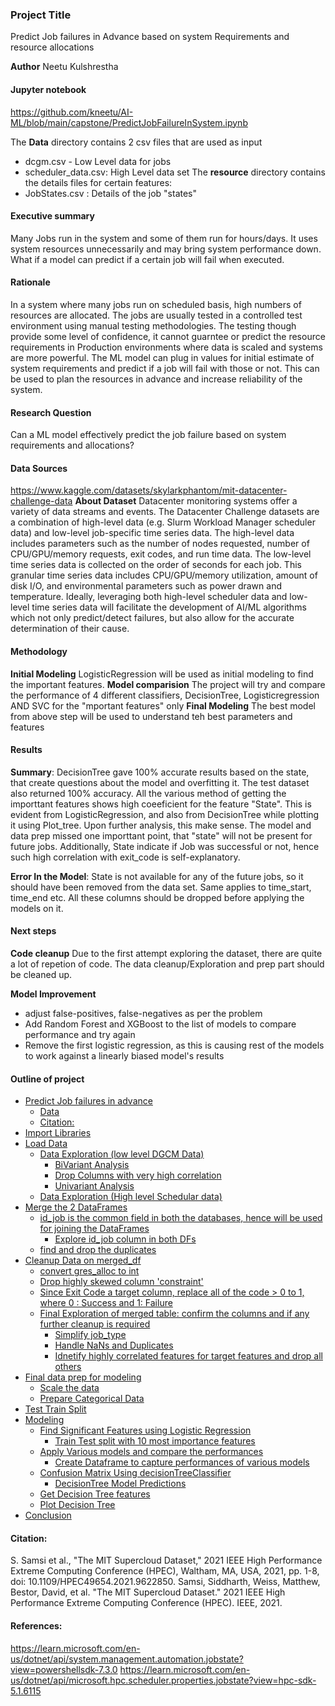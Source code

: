 ### Project Title
Predict Job failures in Advance based on system Requirements and resource allocations

**Author**
Neetu Kulshrestha

#### Jupyter notebook

https://github.com/kneetu/AI-ML/blob/main/capstone/PredictJobFailureInSystem.ipynb

The **Data** directory contains 2 csv files that are used as input
- dcgm.csv - Low Level data for jobs
- scheduler_data.csv: High Level data set 
The **resource** directory contains the details files for certain features:
- JobStates.csv : Details of the job "states"

#### Executive summary
Many Jobs run in the system and some of them run for hours/days. It uses system resources unnecessarily and may bring system performance down. What if a model can predict if a certain job will fail when executed. 

#### Rationale
In a system where many jobs run on scheduled basis, high numbers of resources are allocated. The jobs are usually tested in a controlled test environment using manual testing methodologies. The testing though provide some level of confidence, it cannot guarntee or predict the resource requirements in Production environments where data is scaled and systems are more powerful.
The ML model can plug in values for initial estimate of system requirements and predict if a job will fail with those or not. This can be used to plan the resources in advance and increase reliability of the system.

#### Research Question
Can a ML model effectively predict the job failure based on system requirements and allocations?

#### Data Sources
https://www.kaggle.com/datasets/skylarkphantom/mit-datacenter-challenge-data
**About Dataset** Datacenter monitoring systems offer a variety of data streams and events. The Datacenter Challenge datasets are a combination of high-level data (e.g. Slurm Workload Manager scheduler data) and low-level job-specific time series data. The high-level data includes parameters such as the number of nodes requested, number of CPU/GPU/memory requests, exit codes, and run time data. The low-level time series data is collected on the order of seconds for each job. This granular time series data includes CPU/GPU/memory utilization, amount of disk I/O, and environmental parameters such as power drawn and temperature. Ideally, leveraging both high-level scheduler data and low-level time series data will facilitate the development of AI/ML algorithms which not only predict/detect failures, but also allow for the accurate determination of their cause.

#### Methodology
**Initial Modeling**
LogisticRegression will be used as initial modeling to find the important features. 
**Model comparision**
The project will try and compare the performance of 4 different classifiers, DecisionTree, Logisticregression AND SVC for the "mportant features" only
**Final Modeling**
The best model from above step will be used to understand teh best parameters and features

#### Results
**Summary**: DecisionTree gave 100% accurate results based on the state, that create questions about the model and overfitting it. The test dataset also returned 100% accuracy. All the various method of getting the importtant features shows high coeeficient for the feature "State". This is evident from LogisticRegression, and also from DecisionTree while plotting it using Plot_tree.
Upon further analysis, this make sense. The model and data prep missed one importtant point, that "state" will not be present for future jobs. Additionally, State indicate if Job was successful or not, hence such high correlation with exit_code is self-explanatory.

**Error In the Model**:  State is not available for any of the future jobs, so it should have been removed from the data set. Same applies to time_start, time_end etc. All these columns should be dropped before applying the models on it. 

#### Next steps

**Code cleanup**
Due to the first attempt exploring the dataset, there are quite a lot of repetion of code. The data cleanup/Exploration and prep part should be cleaned up.

**Model Improvement**
- adjust false-positives, false-negatives as per the problem
- Add Random Forest and XGBoost to the list of models to compare performance and try again
- Remove the first logistic regression, as this is causing rest of the models to work against a linearly biased model's results

#### Outline of project
- [Predict Job failures in advance](#Predict-Job-failures-in-advance)
  - [Data](#Data)
  - [Citation:](#Citation:)
- [Import Libraries](#Import-Libraries)
- [Load Data](#Load-Data)
    - [Data Exploration (low level DGCM Data)](#Data-Exploration-(low-level-DGCM-Data))
      - [BiVariant Analysis](#BiVariant-Analysis)
      - [Drop Columns with very high correlation](#Drop-Columns-with-very-high-correlation)
      - [Univariant Analysis](#Univariant-Analysis)
  - [Data Exploration (High level Schedular data)](#Data-Exploration-(High-level-Schedular-data))
- [Merge the 2 DataFrames](#Merge-the-2-DataFrames)
  - [id_job is the common field in both the databases, hence will be used for joining the DataFrames](#id_job-is-the-common-field-in-both-the-databases,-hence-will-be-used-for-joining-the-DataFrames)
    - [Explore id_job column in both DFs](#Explore-id_job-column-in-both-DFs)
  - [find and drop the duplicates](#find-and-drop-the-duplicates)
- [Cleanup Data on merged_df](#Cleanup-Data-on-merged_df)
    - [convert gres_alloc to int](#convert-gres_alloc-to-int)
    - [Drop highly skewed column 'constraint'](#Drop-highly-skewed-column-'constraint')
    - [Since Exit Code a target column, replace all of the code > 0 to 1, where 0 : Success and 1: Failure](#Since-Exit-Code-a-target-column,-replace-all-of-the-code->-0-to-1,-where-0-:-Success-and-1:-Failure)
  - [Final Exploration of merged table: confirm the columns and if any further cleanup is required](#Final-Exploration-of-merged-table:-confirm-the-columns-and-if-any-further-cleanup-is-required)
    - [Simplify job_type](#Simplify-job_type)
    - [Handle NaNs and Duplicates](#Handle-NaNs-and-Duplicates)
    - [Idnetify highly correlated features for target features and drop all others](#Idnetify-highly-correlated-features-for-target-features-and-drop-all-others)
- [Final data prep for modeling](#Final-data-prep-for-modeling)
  - [Scale the data](#Scale-the-data)
  - [Prepare Categorical Data](#Prepare-Categorical-Data)
- [Test Train Split](#Test-Train-Split)
- [Modeling](#Modeling)
  - [Find Significant Features using Logistic Regression](#Find-Significant-Features-using-Logistic-Regression)
    - [Train Test split with 10 most importance features](#Train-Test-split-with-10-most-importance-features)
  - [Apply Various models and compare the performances](#Apply-Various-models-and-compare-the-performances)
    - [Create Dataframe to capture performances of various models](#Create-Dataframe-to-capture-performances-of-various-models)
  - [Confusion Matrix Using decisionTreeClassifier](#Confusion-Matrix-Using-decisionTreeClassifier)
    - [DecisionTree Model Predictions](#DecisionTree-Model-Predictions)
  - [Get Decision Tree features](#Get-Decision-Tree-features)
  - [Plot Decision Tree](#Plot-Decision-Tree)
- [Conclusion](#Conclusion)


#### 
#### Citation:
S. Samsi et al., "The MIT Supercloud Dataset," 2021 IEEE High Performance Extreme Computing Conference (HPEC), Waltham, MA, USA, 2021, pp. 1-8, doi: 10.1109/HPEC49654.2021.9622850. Samsi, Siddharth, Weiss, Matthew, Bestor, David, et al. "The MIT Supercloud Dataset." 2021 IEEE High Performance Extreme Computing Conference (HPEC). IEEE, 2021.

#### References:
https://learn.microsoft.com/en-us/dotnet/api/system.management.automation.jobstate?view=powershellsdk-7.3.0
https://learn.microsoft.com/en-us/dotnet/api/microsoft.hpc.scheduler.properties.jobstate?view=hpc-sdk-5.1.6115
 


